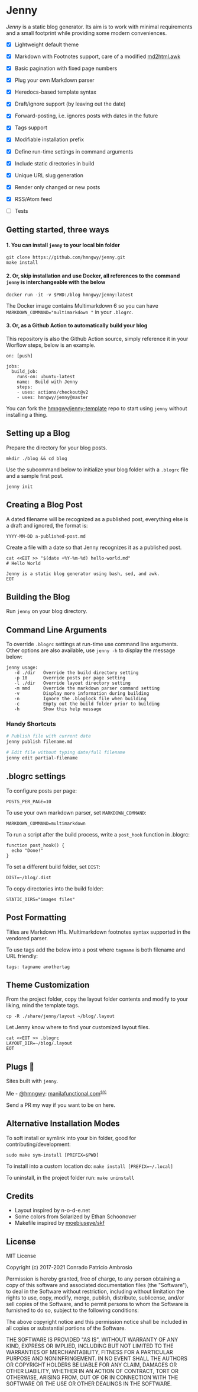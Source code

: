# Jenny

_Jenny_ is a static blog generator. Its aim is to work with minimal requirements and a small footprint while providing some modern conveniences.

- [x] Lightweight default theme
- [x] Markdown with Footnotes support, care of a modified [md2html.awk](https://bitbucket.org/yiyus/md2html.awk)
- [x] Basic pagination with fixed page numbers
- [x] Plug your own Markdown parser
- [x] Heredocs-based template syntax
- [x] Draft/ignore support (by leaving out the date)
- [x] Forward-posting, i.e. ignores posts with dates in the future
- [x] Tags support
- [x] Modifiable installation prefix
- [x] Define run-time settings in command arguments
- [x] Include static directories in build
- [x] Unique URL slug generation
- [x] Render only changed or new posts
- [x] RSS/Atom feed
- [ ] Tests


## Getting started, three ways 

#### 1. You can install `jenny` to your local bin folder

```
git clone https://github.com/hmngwy/jenny.git
make install
```

#### 2. Or, skip installation and use Docker, all references to the command `jenny` is interchangeable with the below

```
docker run -it -v $PWD:/blog hmngwy/jenny:latest
```

The Docker image contains Multimarkdown 6 so you can have `MARKDOWN_COMMAND="multimarkdown "` in your `.blogrc`.

#### 3. Or, as a Github Action to automatically build your blog

This repository is also the Github Action source, simply reference it in your Worflow steps, below is an example.

```
on: [push]

jobs:
  build_job:
    runs-on: ubuntu-latest
    name:  Build with Jenny
    steps:
    - uses: actions/checkout@v2
    - uses: hmngwy/jenny@master
```

You can fork the [hmngwy/jenny-template](https://github.com/hmngwy/jenny-template) repo to start using `jenny` without installing a thing.

## Setting up a Blog

Prepare the directory for your blog posts.

```
mkdir ./blog && cd blog
```

Use the subcommand below to initialize your blog folder with a `.blogrc` file and a sample first post.

```
jenny init
```

## Creating a Blog Post

A dated filename will be recognized as a published post, everything else is a draft and ignored, the format is:

```
YYYY-MM-DD a-published-post.md
```

Create a file with a date so that Jenny recognizes it as a published post.

```
cat <<EOT >> "$(date +%Y-%m-%d) hello-world.md"
# Hello World

Jenny is a static blog generator using bash, sed, and awk.
EOT
```

## Building the Blog

Run `jenny` on your blog directory.

## Command Line Arguments

To override `.blogrc` settings at run-time use command line arguments. Other options are also available, use `jenny -h` to display the message below:

```
jenny usage:
   -d ./dir   Override the build directory setting
   -p 10      Override posts per page setting
   -l ./dir   Override layout directory setting
   -m mmd     Override the markdown parser command setting
   -v         Display more information during building
   -n         Ignore the .bloglock file when building
   -c         Empty out the build folder prior to building
   -h         Show this help message
```

### Handy Shortcuts

```bash
# Publish file with current date
jenny publish filename.md

# Edit file without typing date/full filename
jenny edit partial-filename
```

## .blogrc settings

To configure posts per page:

```
POSTS_PER_PAGE=10
```

To use your own markdown parser, set `MARKDOWN_COMMAND`:

```
MARKDOWN_COMMAND=multimarkdown
```

To run a script after the build process, write a `post_hook` function in .blogrc:

```
function post_hook() {
  echo "Done!"
}
```

To set a different build folder, set `DIST`:

```
DIST=~/blog/.dist
```

To copy directories into the build folder:

```
STATIC_DIRS="images files"
```

## Post Formatting

Titles are Markdown H1s. Multimarkdown footnotes syntax supported in the vendored parser.

To use tags add the below into a post where `tagname` is both filename and URL friendly:

```
tags: tagname anothertag
```

## Theme Customization

From the project folder, copy the layout folder contents and modify to your liking, mind the template tags.

```cp -R ./share/jenny/layout ~/blog/.layout```

Let Jenny know where to find your customized layout files.

```
cat <<EOT >> .blogrc
LAYOUT_DIR=~/blog/.layout
EOT
```

## Plugs 🔌

Sites built with `jenny`.

Me - [@hmngwy](https://github.com/hmngwy): [manilafunctional.com](https://manilafunctional.com/)<sup>[src](https://github.com/hmngwy/blog)</sup>

Send a PR my way if you want to be on here. 


## Alternative Installation Modes

To soft install or symlink into your bin folder, good for contributing/development: 
```
sudo make sym-install [PREFIX=$PWD]
```

To install into a custom location do: ```make install [PREFIX=~/.local]```

To uninstall, in the project folder run: ```make uninstall```

## Credits

- Layout inspired by n-o-d-e.net
- Some colors from Solarized by Ethan Schoonover
- Makefile inspired by [moebiuseye/skf](https://github.com/moebiuseye/skf)

## License

MIT License

Copyright (c) 2017-2021 Conrado Patricio Ambrosio

Permission is hereby granted, free of charge, to any person obtaining a copy
of this software and associated documentation files (the "Software"), to deal
in the Software without restriction, including without limitation the rights
to use, copy, modify, merge, publish, distribute, sublicense, and/or sell
copies of the Software, and to permit persons to whom the Software is
furnished to do so, subject to the following conditions:

The above copyright notice and this permission notice shall be included in all
copies or substantial portions of the Software.

THE SOFTWARE IS PROVIDED "AS IS", WITHOUT WARRANTY OF ANY KIND, EXPRESS OR
IMPLIED, INCLUDING BUT NOT LIMITED TO THE WARRANTIES OF MERCHANTABILITY,
FITNESS FOR A PARTICULAR PURPOSE AND NONINFRINGEMENT. IN NO EVENT SHALL THE
AUTHORS OR COPYRIGHT HOLDERS BE LIABLE FOR ANY CLAIM, DAMAGES OR OTHER
LIABILITY, WHETHER IN AN ACTION OF CONTRACT, TORT OR OTHERWISE, ARISING FROM,
OUT OF OR IN CONNECTION WITH THE SOFTWARE OR THE USE OR OTHER DEALINGS IN THE
SOFTWARE.
